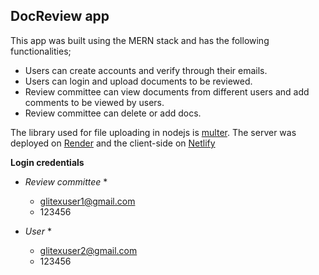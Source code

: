 ## DocReview app

This app was built using the MERN stack and has the following functionalities;
- Users can create accounts and verify through their emails.
- Users can login and upload documents to be reviewed.
- Review committee can view documents from different users and add comments to be viewed by users.
- Review committee can delete or add docs.

The library used for file uploading in nodejs is [multer](https://www.npmjs.com/package/multer). The server was deployed on [Render](render.com) and the client-side on [Netlify](netliy.com)

**Login credentials**
* *Review committee* *
   - glitexuser1@gmail.com
   - 123456

* *User* *
   - glitexuser2@gmail.com
   - 123456
